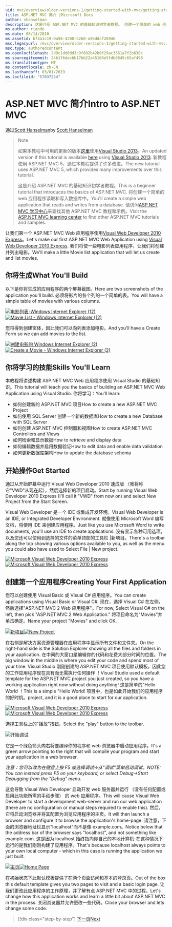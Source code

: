```yaml
---
uid: mvc/overview/older-versions-1/getting-started-with-mvc/getting-started-with-mvc-part1
title: ASP.NET MVC 简介 |Microsoft Docs
author: shanselman
description: 这是介绍 ASP.NET MVC 的基础知识初学者教程。 创建一个简单的 web 应用程序读取和写入数据库中。
ms.author: riande
ms.date: 08/14/2010
ms.assetid: bf4a1c19-0a94-4208-b268-a96ddcf26946
msc.legacyurl: /mvc/overview/older-versions-1/getting-started-with-mvc/getting-started-with-mvc-part1
msc.type: authoredcontent
ms.openlocfilehash: 2d9c1dd0dd3c9f892b42b0f29ac3361a7f2b638c
ms.sourcegitcommit: 24b1f6decbb17bb22a45166e5fdb0845c65af498
ms.translationtype: MT
ms.contentlocale: zh-CN
ms.lasthandoff: 03/01/2019
ms.locfileid: "57037254"
---
```

<a name="intro-to-aspnet-mvc"></a><span data-ttu-id="708a9-104">ASP.NET MVC 简介</span><span class="sxs-lookup"><span data-stu-id="708a9-104">Intro to ASP.NET MVC</span></span>
====================
<span data-ttu-id="708a9-105">通过[Scott Hanselman](https://github.com/shanselman)</span><span class="sxs-lookup"><span data-stu-id="708a9-105">by [Scott Hanselman](https://github.com/shanselman)</span></span>

> > [!NOTE]
> > <span data-ttu-id="708a9-106">如果本教程中可用的更新的版本[这里](../../getting-started/introduction/getting-started.md)使用[Visual Studio 2013](https://my.visualstudio.com/Downloads?q=visual%20studio%202013)。</span><span class="sxs-lookup"><span data-stu-id="708a9-106">An updated version if this tutorial is available [here](../../getting-started/introduction/getting-started.md) using [Visual Studio 2013](https://my.visualstudio.com/Downloads?q=visual%20studio%202013).</span></span> <span data-ttu-id="708a9-107">新教程使用 ASP.NET MVC 5，通过本教程提供了许多改进。</span><span class="sxs-lookup"><span data-stu-id="708a9-107">The new tutorial uses ASP.NET MVC 5, which provides many improvements over this tutorial.</span></span>
>
>
> <span data-ttu-id="708a9-108">这是介绍 ASP.NET MVC 的基础知识初学者教程。</span><span class="sxs-lookup"><span data-stu-id="708a9-108">This is a beginner tutorial that introduces the basics of ASP.NET MVC.</span></span> <span data-ttu-id="708a9-109">将创建一个简单的 web 应用程序读取和写入数据库中。</span><span class="sxs-lookup"><span data-stu-id="708a9-109">You'll create a simple web application that reads and writes from a database.</span></span> <span data-ttu-id="708a9-110">请访问[ASP.NET MVC 学习中心](../../../index.md)来查找其他 ASP.NET MVC 教程和示例。</span><span class="sxs-lookup"><span data-stu-id="708a9-110">Visit the [ASP.NET MVC learning center](../../../index.md) to find other ASP.NET MVC tutorials and samples.</span></span>


<span data-ttu-id="708a9-111">让我们第一个 ASP.NET MVC Web 应用程序使用[Visual Web Developer 2010 Express](https://www.microsoft.com/express/Web/)。</span><span class="sxs-lookup"><span data-stu-id="708a9-111">Let's make our first ASP.NET MVC Web Application using [Visual Web Developer 2010 Express](https://www.microsoft.com/express/Web/).</span></span> <span data-ttu-id="708a9-112">我们将使一些电影列表应用程序，让我们将创建并列出电影。</span><span class="sxs-lookup"><span data-stu-id="708a9-112">We'll make a little Movie list application that will let us create and list movies.</span></span>

## <a name="what-youll-build"></a><span data-ttu-id="708a9-113">你将生成</span><span class="sxs-lookup"><span data-stu-id="708a9-113">What You'll Build</span></span>

<span data-ttu-id="708a9-114">以下是你将生成的应用程序的两个屏幕截图。</span><span class="sxs-lookup"><span data-stu-id="708a9-114">Here are two screenshots of the application you'll build.</span></span> <span data-ttu-id="708a9-115">必须将影片的各个列的一个简单的表。</span><span class="sxs-lookup"><span data-stu-id="708a9-115">You will have a simple table of movies with various columns.</span></span>

<span data-ttu-id="708a9-116">[![电影列表-Windows Internet Explorer (12)](getting-started-with-mvc-part1/_static/image2.png)](getting-started-with-mvc-part1/_static/image1.png)</span><span class="sxs-lookup"><span data-stu-id="708a9-116">[![Movie List - Windows Internet Explorer (12)](getting-started-with-mvc-part1/_static/image2.png)](getting-started-with-mvc-part1/_static/image1.png)</span></span>

<span data-ttu-id="708a9-117">您将得到创建窗体，因此我们可以向列表添加电影。</span><span class="sxs-lookup"><span data-stu-id="708a9-117">And you'll have a Create Form so we can add movies to the list.</span></span>

<span data-ttu-id="708a9-118">[![创建电影的 Windows Internet Explorer (2)](getting-started-with-mvc-part1/_static/image4.png)](getting-started-with-mvc-part1/_static/image3.png)</span><span class="sxs-lookup"><span data-stu-id="708a9-118">[![Create a Movie - Windows Internet Explorer (2)](getting-started-with-mvc-part1/_static/image4.png)](getting-started-with-mvc-part1/_static/image3.png)</span></span>

## <a name="skills-youll-learn"></a><span data-ttu-id="708a9-119">你将学习的技能</span><span class="sxs-lookup"><span data-stu-id="708a9-119">Skills You'll Learn</span></span>

<span data-ttu-id="708a9-120">本教程将讲述构建 ASP.NET MVC Web 应用程序使用 Visual Studio 的基础知识。</span><span class="sxs-lookup"><span data-stu-id="708a9-120">This tutorial will teach you the basics of building an ASP.NET MVC Web Application using Visual Studio.</span></span> <span data-ttu-id="708a9-121">你将学习：</span><span class="sxs-lookup"><span data-stu-id="708a9-121">You'll learn:</span></span>

- <span data-ttu-id="708a9-122">如何创建新的 ASP.NET MVC 项目</span><span class="sxs-lookup"><span data-stu-id="708a9-122">How to create a new ASP.NET MVC Project</span></span>
- <span data-ttu-id="708a9-123">如何使用 SQL Server 创建一个新的数据库</span><span class="sxs-lookup"><span data-stu-id="708a9-123">How to create a new Database with SQL Server</span></span>
- <span data-ttu-id="708a9-124">如何创建 ASP.NET MVC 控制器和视图</span><span class="sxs-lookup"><span data-stu-id="708a9-124">How to create ASP.NET MVC Controllers and Views</span></span>
- <span data-ttu-id="708a9-125">如何检索和显示数据</span><span class="sxs-lookup"><span data-stu-id="708a9-125">How to retrieve and display data</span></span>
- <span data-ttu-id="708a9-126">如何编辑数据并启用数据验证</span><span class="sxs-lookup"><span data-stu-id="708a9-126">How to edit data and enable data validation</span></span>
- <span data-ttu-id="708a9-127">如何更新数据库架构</span><span class="sxs-lookup"><span data-stu-id="708a9-127">How to update the database schema</span></span>

## <a name="get-started"></a><span data-ttu-id="708a9-128">开始操作</span><span class="sxs-lookup"><span data-stu-id="708a9-128">Get Started</span></span>

<span data-ttu-id="708a9-129">通过从开始屏幕中运行 Visual Web Developer 2010 速成版 （我将称它"VWD"从现在起），然后选择新的项目启动。</span><span class="sxs-lookup"><span data-stu-id="708a9-129">Start by running Visual Web Developer 2010 Express (I'll call it "VWD" from now on) and select New Project from the Start Screen.</span></span>

<span data-ttu-id="708a9-130">Visual Web Developer 是一个 IDE 或集成开发环境。</span><span class="sxs-lookup"><span data-stu-id="708a9-130">Visual Web Developer is an IDE, or Integrated Developer Environment.</span></span> <span data-ttu-id="708a9-131">就像使用 Microsoft Word 编写文档，将使用 IDE 来创建应用程序。</span><span class="sxs-lookup"><span data-stu-id="708a9-131">Just like you use Microsoft Word to write documents, you'll use an IDE to create applications.</span></span> <span data-ttu-id="708a9-132">没有显示各种可用选项，以及您还可以使用到选择的文件的菜单顶部的工具栏 |新项目。</span><span class="sxs-lookup"><span data-stu-id="708a9-132">There's a toolbar along the top showing various options available to you, as well as the menu you could also have used to Select File | New project.</span></span>

<span data-ttu-id="708a9-133">[![Microsoft Visual Web Developer 2010 Express](getting-started-with-mvc-part1/_static/image6.png)](getting-started-with-mvc-part1/_static/image5.png)</span><span class="sxs-lookup"><span data-stu-id="708a9-133">[![Microsoft Visual Web Developer 2010 Express](getting-started-with-mvc-part1/_static/image6.png)](getting-started-with-mvc-part1/_static/image5.png)</span></span>

## <a name="creating-your-first-application"></a><span data-ttu-id="708a9-134">创建第一个应用程序</span><span class="sxs-lookup"><span data-stu-id="708a9-134">Creating Your First Application</span></span>

<span data-ttu-id="708a9-135">您可以创建使用 Visual Basic 或 Visual C# 应用程序。</span><span class="sxs-lookup"><span data-stu-id="708a9-135">You can create applications using Visual Basic or Visual C#.</span></span> <span data-ttu-id="708a9-136">现在，选择 Visual C# 在左侧，然后选择"ASP.NET MVC 2 Web 应用程序"。</span><span class="sxs-lookup"><span data-stu-id="708a9-136">For now, Select Visual C# on the left, then pick "ASP.NET MVC 2 Web Application."</span></span> <span data-ttu-id="708a9-137">将项目命名为"Movies"并单击确定。</span><span class="sxs-lookup"><span data-stu-id="708a9-137">Name your project "Movies" and click OK.</span></span>

<span data-ttu-id="708a9-138">[![新项目](getting-started-with-mvc-part1/_static/image8.png)](getting-started-with-mvc-part1/_static/image7.png)</span><span class="sxs-lookup"><span data-stu-id="708a9-138">[![New Project](getting-started-with-mvc-part1/_static/image8.png)](getting-started-with-mvc-part1/_static/image7.png)</span></span>

<span data-ttu-id="708a9-139">在右侧是解决方案资源管理器在应用程序中显示所有文件和文件夹。</span><span class="sxs-lookup"><span data-stu-id="708a9-139">On the right-hand side is the Solution Explorer showing all the files and folders in your application.</span></span> <span data-ttu-id="708a9-140">在中间的大窗口是编辑你的代码和花费大部分时间的位置。</span><span class="sxs-lookup"><span data-stu-id="708a9-140">The big window in the middle is where you edit your code and spend most of your time.</span></span> <span data-ttu-id="708a9-141">Visual Studio 刚刚创建的 ASP.NET MVC 项目使用默认模板，因此您的工作应用程序现在具有而无需执行任何操作 ！</span><span class="sxs-lookup"><span data-stu-id="708a9-141">Visual Studio used a default template for the ASP.NET MVC project you just created, so you have a working application right now without doing anything!</span></span> <span data-ttu-id="708a9-142">这是简单的"Hello World ！</span><span class="sxs-lookup"><span data-stu-id="708a9-142">This is a simple "Hello World!</span></span> <span data-ttu-id="708a9-143">项目中，也是如此开始我们的应用程序的好时机。</span><span class="sxs-lookup"><span data-stu-id="708a9-143">project, and it is a good place to start for our application.</span></span>

<span data-ttu-id="708a9-144">[![Microsoft Visual Web Developer 2010 Express](getting-started-with-mvc-part1/_static/image10.png)](getting-started-with-mvc-part1/_static/image9.png)</span><span class="sxs-lookup"><span data-stu-id="708a9-144">[![Microsoft Visual Web Developer 2010 Express](getting-started-with-mvc-part1/_static/image10.png)](getting-started-with-mvc-part1/_static/image9.png)</span></span>

<span data-ttu-id="708a9-145">选择工具栏上的"播放"按钮。</span><span class="sxs-lookup"><span data-stu-id="708a9-145">Select the "play" button to the toolbar.</span></span>

![开始调试](getting-started-with-mvc-part1/_static/image11.png)

<span data-ttu-id="708a9-147">它是一个绿色箭头向右将要编译你的程序和 web 浏览器中启动应用程序。</span><span class="sxs-lookup"><span data-stu-id="708a9-147">It's a green arrow pointing to the right that will compile your program and start your application in a web browser.</span></span>

<span data-ttu-id="708a9-148">*注意：您可以改为在键盘上按 F5 或选择调试-&gt;从"调试"菜单启动调试。*</span><span class="sxs-lookup"><span data-stu-id="708a9-148">*NOTE: You can instead press F5 on your keyboard, or select Debug-&gt;Start Debugging from the "Debug" menu.*</span></span>

<span data-ttu-id="708a9-149">这会导致 Visual Web Developer 启动开发 web 服务器并运行 （没有任何配置或启用此功能所需的手动步骤） 的 web 应用程序。</span><span class="sxs-lookup"><span data-stu-id="708a9-149">This will cause Visual Web Developer to start a development web-server and run our web application (there are no configuration or manual steps required to enable this).</span></span> <span data-ttu-id="708a9-150">然后，它将启动浏览器并将其配置为浏览应用程序的主页。</span><span class="sxs-lookup"><span data-stu-id="708a9-150">It will then launch a browser and configure it to browse the application's home-page.</span></span> <span data-ttu-id="708a9-151">请注意，下面的浏览器地址栏显示"localhost"而不是像 example.com。</span><span class="sxs-lookup"><span data-stu-id="708a9-151">Notice below that the address bar of the browser says "localhost", and not something like example.com.</span></span> <span data-ttu-id="708a9-152">这是因为 localhost 始终指向你自己的本地计算机-在这种情况下运行的是我们刚刚构建了应用程序。</span><span class="sxs-lookup"><span data-stu-id="708a9-152">That's because localhost always points to your own local computer - which in this case is running the application we just built.</span></span>

<span data-ttu-id="708a9-153">[![主页](getting-started-with-mvc-part1/_static/image13.png)](getting-started-with-mvc-part1/_static/image12.png)</span><span class="sxs-lookup"><span data-stu-id="708a9-153">[![Home Page](getting-started-with-mvc-part1/_static/image13.png)](getting-started-with-mvc-part1/_static/image12.png)</span></span>

<span data-ttu-id="708a9-154">在初始状态下此默认模板提供了在两个页面访问和基本的登录页。</span><span class="sxs-lookup"><span data-stu-id="708a9-154">Out of the box this default template gives you two pages to visit and a basic login page.</span></span> <span data-ttu-id="708a9-155">让我们更改此应用程序的工作原理，并了解有点 ASP.NET MVC 中的过程。</span><span class="sxs-lookup"><span data-stu-id="708a9-155">Let's change how this application works and learn a little bit about ASP.NET MVC in the process.</span></span> <span data-ttu-id="708a9-156">关闭浏览器并允许更改一些代码。</span><span class="sxs-lookup"><span data-stu-id="708a9-156">Close your browser and lets change some code.</span></span>

> [!div class="step-by-step"]
> [<span data-ttu-id="708a9-157">下一页</span><span class="sxs-lookup"><span data-stu-id="708a9-157">Next</span></span>](getting-started-with-mvc-part2.md)
